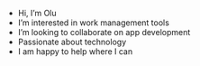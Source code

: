 - Hi, I’m Olu
- I’m interested in work management tools 
- I’m looking to collaborate on app development
- Passionate about technology
- I am happy to help where I can
  


<!---
akingate/akingate is a ✨ special ✨ repository because its `README.md` (this file) appears on your GitHub profile.
You can click the Preview link to take a look at your changes.
--->
